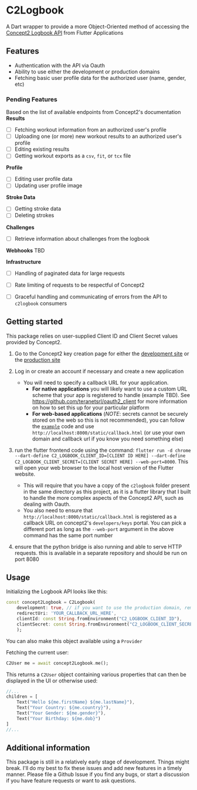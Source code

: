 # C2Logbook

A Dart wrapper to provide a more Object-Oriented method of accessing the [Concept2 Logbook API](https://log.concept2.com/developers/documentation/) from Flutter Applications

## Features
- Authentication with the API via Oauth
- Ability to use either the development or production domains
- Fetching basic user profile data for the authorized user (name, gender, etc)

### Pending Features
Based on the list of available endpoints from Concept2's documentation
**Results**
- [ ] Fetching workout information from an authorized user's profile
- [ ] Uploading one (or more) new workout results to an authorized user's profile
- [ ] Editing existing results
- [ ] Getting workout exports as a `csv`, `fit`, or `tcx` file
  
**Profile**
- [ ] Editing user profile data
- [ ] Updating user profile image

**Stroke Data**
- [ ] Getting stroke data
- [ ] Deleting strokes

**Challenges**
- [ ] Retrieve information about challenges from the logbook

**Webhooks**
TBD

**Infrastructure**
- [ ] Handling of paginated data for large requests
- [ ] Rate limiting of requests to be respectful of Concept2
- [ ] Graceful handling and communicating of errors from the API to `c2logbook` consumers



## Getting started
This package relies on user-supplied Client ID and Client Secret values provided by Concept2.

1. Go to the Concept2 key creation page for either the [development site](https://log-dev.concept2.com/developers/keys) or the [production site](https://log.concept2.com/developers/keys)
2. Log in or create an account if necessary and create a new application
   - You will need to specify a callback URL for your application.
     - **For native applications** you will likely want to use a custom URL scheme that your app is registered to handle (example TBD). See https://github.com/teranetsrl/oauth2_client for more information on how to set this up for your particular platform
     - **For web-based applications** (*NOTE*: secrets cannot be securely stored on the web so this is not recommended), you can follow the [`example`](./example/) code and use `http://localhost:8000/static/callback.html` (or use your own domain and callback url if you know you need something else)


3. run the flutter frontend code using the command: `flutter run -d chrome --dart-define C2_LOGBOOK_CLIENT_ID=[CLIENT ID HERE] --dart-define C2_LOGBOOK_CLIENT_SECRET=[CLIENT SECRET HERE] --web-port=8000`. This will open your web browser to the local host version of the Flutter website.
	- This will require that you have a copy of the `c2logbook` folder present in the same directory as this project, as it is a flutter library that I built to handle the more complex aspects of the Concept2 API, such as dealing with Oauth.
	- You also need to ensure that `http://localhost:8000/static/callback.html` is registered as a callback URL on concept2's `developers/keys` portal. You can pick a different port as long as the `--web-port` argument in the above command has the same port number
4. ensure that the python bridge is also running and able to serve HTTP requests. this is available in a separate repository and should be run on port 8080



## Usage

Initializing the Logbook API looks like this:

```dart
const concept2Logbook = C2Logbook(
	development: true, // if you want to use the production domain, remove this item or set it to false
	redirectUri: 'YOUR_CALLBACK_URL_HERE',
	clientId: const String.fromEnvironment("C2_LOGBOOK_CLIENT_ID"),
	clientSecret: const String.fromEnvironment("C2_LOGBOOK_CLIENT_SECRET")
	);
```
You can also make this object available using a `Provider`


Fetching the current user:


```dart 
C2User me = await concept2Logbook.me(); 
```

This returns a `C2User` object containing various properties that can then be displayed in the UI or otherwise used:

```dart
//...
children = [
	Text("Hello ${me.firstName} ${me.lastName}"),
	Text("Your Country: ${me.country}"),
	Text("Your Gender: ${me.gender}"),
	Text("Your Birthday: ${me.dob}")
]
//...
```


## Additional information

This package is still in a relatively early stage of development. Things might break. I'll do my best to fix these issues and add new features in a timely manner. Please file a Github Issue if you find any bugs, or start a discussion if you have feature requests or want to ask questions.
